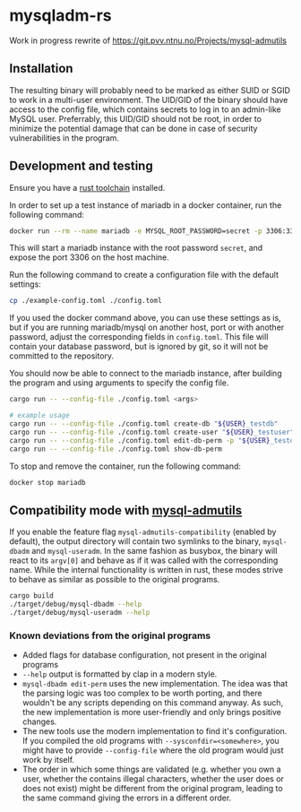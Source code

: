 # mysqladm-rs

Work in progress rewrite of https://git.pvv.ntnu.no/Projects/mysql-admutils

## Installation

The resulting binary will probably need to be marked as either SUID or SGID to work in a multi-user environment.
The UID/GID of the binary should have access to the config file, which contains secrets to log in to an admin-like MySQL user.
Preferrably, this UID/GID should not be root, in order to minimize the potential damage that can be done in case of security vulnerabilities in the program.

## Development and testing

Ensure you have a [rust toolchain](https://www.rust-lang.org/tools/install) installed.

In order to set up a test instance of mariadb in a docker container, run the following command:

```bash
docker run --rm --name mariadb -e MYSQL_ROOT_PASSWORD=secret -p 3306:3306 -d mariadb:latest
```

This will start a mariadb instance with the root password `secret`, and expose the port 3306 on the host machine.


Run the following command to create a configuration file with the default settings:

```bash
cp ./example-config.toml ./config.toml
```

If you used the docker command above, you can use these settings as is, but if you are running mariadb/mysql on another host, port or with another password, adjust the corresponding fields in `config.toml`.
This file will contain your database password, but is ignored by git, so it will not be committed to the repository.

You should now be able to connect to the mariadb instance, after building the program and using arguments to specify the config file.

```bash
cargo run -- --config-file ./config.toml <args>

# example usage
cargo run -- --config-file ./config.toml create-db "${USER}_testdb"
cargo run -- --config-file ./config.toml create-user "${USER}_testuser"
cargo run -- --config-file ./config.toml edit-db-perm -p "${USER}_testdb:${USER}_testuser:A"
cargo run -- --config-file ./config.toml show-db-perm
```

To stop and remove the container, run the following command:

```bash
docker stop mariadb
```

## Compatibility mode with [mysql-admutils](https://git.pvv.ntnu.no/Projects/mysql-admutils)

If you enable the feature flag `mysql-admutils-compatibility` (enabled by default), the output directory will contain two symlinks to the binary, `mysql-dbadm` and `mysql-useradm`. In the same fashion as busybox, the binary will react to its `argv[0]` and behave as if it was called with the corresponding name. While the internal functionality is written in rust, these modes strive to behave as similar as possible to the original programs.

```bash
cargo build
./target/debug/mysql-dbadm --help
./target/debug/mysql-useradm --help
```

### Known deviations from the original programs

- Added flags for database configuration, not present in the original programs
- `--help` output is formatted by clap in a modern style.
- `mysql-dbadm edit-perm` uses the new implementation. The idea was that the parsing
  logic was too complex to be worth porting, and there wouldn't be any scripts depending
  on this command anyway. As such, the new implementation is more user-friendly and only
  brings positive changes.
- The new tools use the modern implementation to find it's configuration. If you compiled
  the old programs with `--sysconfdir=<somewhere>`, you might have to provide `--config-file`
  where the old program would just work by itself.
- The order in which some things are validated (e.g. whether you own a user, whether the
  contains illegal characters, whether the user does or does not exist) might be different
  from the original program, leading to the same command giving the errors in a different order.